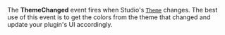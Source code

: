 The **ThemeChanged** event fires when Studio's [`Theme`](https://create.roblox.com/docs/reference/engine/classes/Studio#Theme)
changes. The best use of this event is to get the colors from the theme
that changed and update your plugin's UI accordingly.